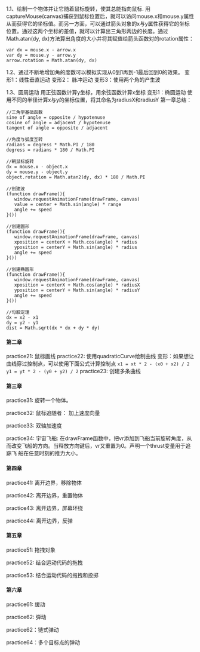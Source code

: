 1.1、绘制一个物体并让它随着鼠标旋转，使其总能指向鼠标.
   用captureMouse(canvas)捕获到鼠标位置后，就可以访问mouse.x和mouse.y属性从而获得它的坐标值。而另一方面，可以通过箭头对象的x与y属性获得它的坐标位置。通过这两个坐标的差值，就可以计算出三角形两边的长度。通过Math.atan(dy, dx)方法算出角度的大小并将其赋值给箭头函数对的rotation属性：
   ```
   var dx = mouse.x - arrow.x
   var dy = mouse.y - arrow.y
   arrow.rotation = Math.atan(dy, dx)
   ```
1.2、通过不断地增加角的度数可以模拟实现从0到1再到-1最后回到0的效果。
   变形1：线性垂直运动
   变形2： 脉冲运动
   变形3：使用两个角的产生波

1.3、圆周运动
   用正弦函数计算y坐标，用余弦函数计算x坐标
   变形1：椭圆运动
   使用不同的半径计算x与y的坐标位置，将其命名为radiusX和radiusY
第一章总结：
```
//三角学基础函数
sine of angle = opposite / hypotenuse
cosine of angle = adjacent / hypotenuse
tangent of angle = opposite / adjacent

//角度与弧度互转
radians = degress * Math.PI / 180
degress = radians * 180 / Math.PI

//朝鼠标旋转
dx = mouse.x - object.x
dy = mouse.y - object.y
object.rotation = Math.atan2(dy, dx) * 180 / Math.PI

//创建波
(function drawFrame(){
   window.requestAnimationFrame(drawFrame, canvas)
   value = center + Math.sin(angle) * range
   angle += speed
}())

//创建圆形
(function drawFrame(){
   window.requestAnimationFrame(drawFrame, canvas)
   xposition = centerX + Math.cos(angle) * radius
   yposition = centerY + Math.sin(angle) * radius
   angle += speed
}())

//创建椭圆形
(function drawFrame(){
   window.requestAnimationFrame(drawFrame, canvas)
   xposition = centerX + Math.cos(angle) * radiusX
   yposition = centerY + Math.sin(angle) * radiusY
   angle += speed
}())

//勾股定理
dx = x2 - x1
dy = y2 - y1
dist = Math.sqrt(dx * dx + dy * dy)
```

#### 第二章
practice21: 鼠标画线
practice22: 使用quadraticCurve绘制曲线
      变形：如果想让曲线穿过控制点，可以使用下面公式计算控制点
      ```
      x1 = xt * 2 - (x0 + x2) / 2
      y1 = yt * 2 - (y0 + y2) / 2
      ```
practice23: 创建多条曲线

#### 第三章
practice31: 旋转一个物体。

practice32: 鼠标追随者： 加上速度向量

practice33: 双轴加速度

practice34: 宇宙飞船: 在drawFrame函数中，把vr添加到飞船当前旋转角度，从而改变飞船的方向。当释放方向键后，vr又重置为0。声明一个thrust变量用于追踪飞                      船在任意时刻的推力大小。

#### 第四章
practice41: 离开边界，移除物体

practice42: 离开边界，重置物体

practice43: 离开边界，屏幕环绕

practice44: 离开边界，反弹

#### 第五章
practice51: 拖拽对象

practice52: 结合运动代码的拖拽

practice53: 结合运动代码的拖拽和投掷

#### 第六章
practice61: 缓动

practice62: 弹动

practice62：链式弹动

practice64：多个目标点的弹动